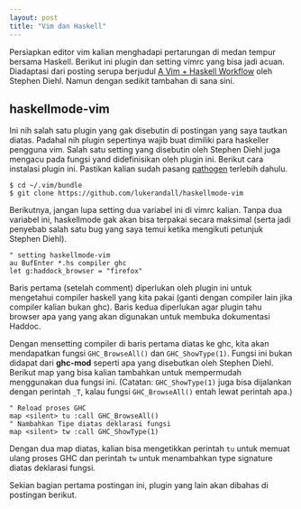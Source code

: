 ```yaml
---
layout: post
title: "Vim dan Haskell"
---
```


Persiapkan editor vim kalian menghadapi pertarungan di medan tempur bersama
Haskell. Berikut ini plugin dan setting vimrc yang bisa jadi acuan.
Diadaptasi dari posting serupa berjudul [A Vim + Haskell
Workflow][vimhaskell] oleh Stephen Diehl. Namun dengan sedikit tambahan
di sana sini.

## haskellmode-vim

Ini nih salah satu plugin yang gak disebutin di postingan yang saya tautkan
diatas. Padahal nih plugin sepertinya wajib buat dimiliki para haskeller
pengguna vim. Salah satu setting yang disebutin oleh Stephen Diehl juga
mengacu pada fungsi yand didefinisikan oleh plugin ini. Berikut cara
instalasi plugin ini. Pastikan kalian sudah pasang [pathogen][pathogen]
terlebih dahulu.

    $ cd ~/.vim/bundle
    $ git clone https://github.com/lukerandall/haskellmode-vim

Berikutnya, jangan lupa setting dua variabel ini di vimrc kalian. Tanpa dua
variabel ini, haskellmode gak akan bisa terpakai secara maksimal (serta jadi
penyebab salah satu bug yang saya temui ketika mengikuti petunjuk Stephen
Diehl).

    " setting haskellmode-vim
    au BufEnter *.hs compiler ghc
    let g:haddock_browser = "firefox"

Baris pertama (setelah comment) diperlukan oleh plugin ini untuk mengetahui
compiler haskell yang kita pakai (ganti dengan compiler lain jika compiler
kalian bukan ghc). Baris kedua diperlukan agar plugin tahu browser apa yang
yang akan digunakan untuk membuka dokumentasi Haddoc.

Dengan mensetting compiler di baris pertama diatas ke ghc, kita akan mendapatkan
fungsi `GHC_BrowseAll()` dan `GHC_ShowType(1)`. Fungsi ini bukan didapat
dari **ghc-mod** seperti apa yang disebutkan oleh Stephen Diehl. Berikut
map yang bisa kalian tambahkan untuk mempermudah menggunakan dua fungsi ini.
(Catatan: `GHC_ShowType(1)` juga bisa dijalankan dengan perintah `_T`,
kalau fungsi `GHC_BrowseAll()` entah lewat perintah apa.)

    " Reload proses GHC
    map <silent> tu :call GHC_BrowseAll()
    " Nambahkan Tipe diatas deklarasi fungsi
    map <silent> tw :call GHC_ShowType(1)

Dengan dua map diatas, kalian bisa mengetikkan perintah `tu` untuk memuat
ulang proses GHC dan perintah `tw` untuk menambahkan type signature diatas
deklarasi fungsi.

Sekian bagian pertama postingan ini, plugin yang lain akan dibahas di
postingan berikut.

[vimhaskell]: http://www.stephendiehl.com/posts/vim_haskell.html
[pathogen]: https://github.com/tpope/vim-pathogen
